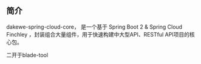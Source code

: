 ## 简介
dakewe-spring-cloud-core， 是一个基于 Spring Boot 2 & Spring Cloud Finchley ，封装组合大量组件，用于快速构建中大型API、RESTful API项目的核心包。

二开于blade-tool